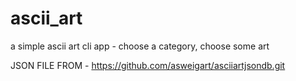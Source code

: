 # ascii_art
a simple ascii art cli app - choose a category, choose some art

JSON FILE FROM - https://github.com/asweigart/asciiartjsondb.git
